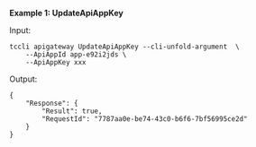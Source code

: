**Example 1: UpdateApiAppKey**



Input: 

```
tccli apigateway UpdateApiAppKey --cli-unfold-argument  \
    --ApiAppId app-e92i2jds \
    --ApiAppKey xxx
```

Output: 
```
{
    "Response": {
        "Result": true,
        "RequestId": "7787aa0e-be74-43c0-b6f6-7bf56995ce2d"
    }
}
```

